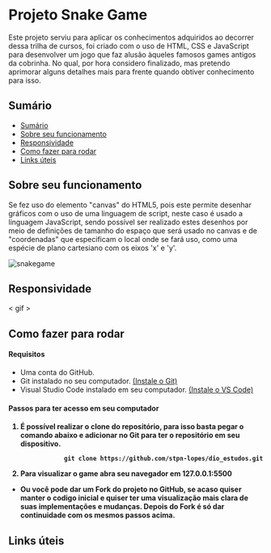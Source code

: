 # Projeto Snake Game

<p>Este projeto serviu para aplicar os conhecimentos adquiridos ao decorrer dessa trilha de cursos, foi criado com o uso de HTML, CSS e JavaScript para desenvolver um jogo que faz alusão àqueles famosos games antigos da cobrinha. No qual, por hora considero finalizado, mas pretendo aprimorar alguns detalhes mais para frente quando obtiver conhecimento para isso.</p>


## Sumário

<ul>
  <li><a href="https://github.com/stpn-lopes/dio_estudos/tree/main/html_web_developer/Projetos/recriando-jogo-cobrinha-js#sum%C3%A1rio">Sumário</a></li>
  <li><a href="https://github.com/stpn-lopes/dio_estudos/tree/main/html_web_developer/Projetos/recriando-jogo-cobrinha-js#sobre-seu-funcionamento">Sobre seu funcionamento</a></li>
  <li><a href="https://github.com/stpn-lopes/dio_estudos/tree/main/html_web_developer/Projetos/recriando-jogo-cobrinha-js#responsividade">Responsividade</a></li>
  <li><a href="https://github.com/stpn-lopes/dio_estudos/tree/main/html_web_developer/Projetos/recriando-jogo-cobrinha-js#como-fazer-para-rodar">Como fazer para rodar</a></li>
  <li><a href="#">Links úteis</a></li>
</ul>

## Sobre seu funcionamento
Se fez uso do elemento "canvas" do HTML5, pois este permite desenhar gráficos com o uso de uma linguagem de script, neste caso é usado a linguagem JavaScript, sendo possível ser realizado estes desenhos por meio de definições de tamanho do espaço que será usado no canvas e de "coordenadas" que especificam o local onde se fará uso, como uma espécie de plano cartesiano com os eixos 'x' e 'y'.

![snakegame](https://user-images.githubusercontent.com/91392505/163768430-204b278d-f78e-4644-b8c9-41de5aa6c09e.gif)

## Responsividade
< gif >

## Como fazer para rodar

<h4> Requisitos </h4>

<ul>
    <li> Uma conta do GitHub. </li>
    <li> Git instalado no seu computador. <a href="https://git-scm.com/downloads">(Instale o Git)</a> </li>
    <li> Visual Studio Code instalado em seu computador. <a href="https://code.visualstudio.com/download">(Instale o VS Code)</a> </li>
</ul>

<h4> Passos para ter acesso em seu computador <h4>

<ol>
   <li>É possível realizar o clone do repositório, para isso basta pegar o comando abaixo e adicionar no Git para ter o repositório em seu dispositivo.</li>

                git clone https://github.com/stpn-lopes/dio_estudos.git

    
   <li>Para visualizar o game abra seu navegador em 127.0.0.1:5500 </li>
</ol>
 
 * Ou você pode dar um Fork do projeto no GitHub, se acaso quiser manter o codigo inicial e quiser ter uma visualização mais clara de suas implementações e mudanças. Depois do Fork é só dar continuidade com os mesmos passos acima.
  
  ## Links úteis
  
  
  

